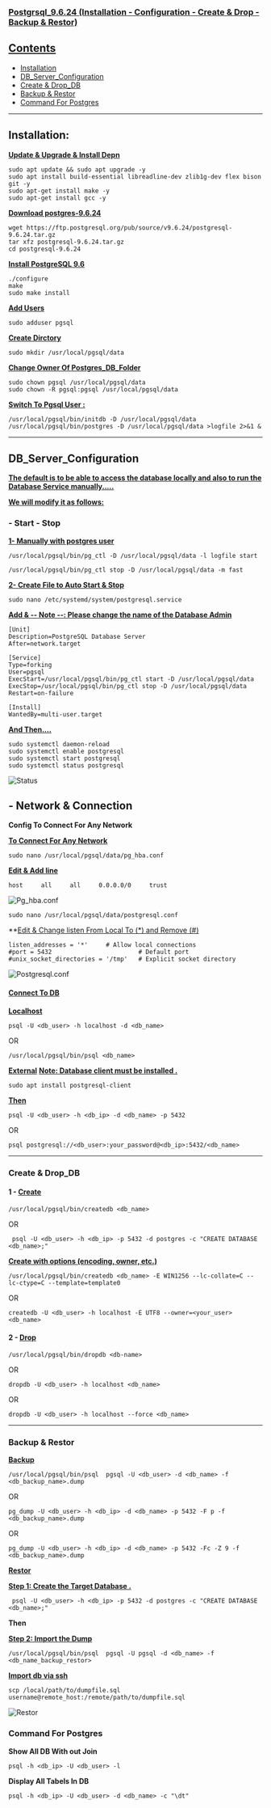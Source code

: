 ### <ins>Postgrsql_9.6.24 (Installation - Configuration - Create & Drop - Backup & Restor)

## <ins>Contents
- [Installation](#installation)
- [DB_Server_Configuration](#db_server_configuration)
- [Create & Drop_DB](#create--drop_db)
- [Backup & Restor](#backup--restor)
- [Command For Postgres](#command-for-postgres)
----
## Installation: 
**<ins>Update & Upgrade & Install Depn**

    sudo apt update && sudo apt upgrade -y
    sudo apt install build-essential libreadline-dev zlib1g-dev flex bison git -y
    sudo apt-get install make -y
    sudo apt-get install gcc -y
    
**<ins>Download postgres-9.6.24**

    wget https://ftp.postgresql.org/pub/source/v9.6.24/postgresql-9.6.24.tar.gz
    tar xfz postgresql-9.6.24.tar.gz
    cd postgresql-9.6.24

**<ins>Install PostgreSQL 9.6**

    ./configure
    make
    sudo make install

**<ins>Add Users**

    sudo adduser pgsql 

**<ins>Create Dirctory**

    sudo mkdir /usr/local/pgsql/data
    
**<ins>Change Owner Of Postgres_DB_Folder** 

    sudo chown pgsql /usr/local/pgsql/data
    sudo chown -R pgsql:pgsql /usr/local/pgsql/data

**<ins>Switch To Pgsql User :**

    /usr/local/pgsql/bin/initdb -D /usr/local/pgsql/data
    /usr/local/pgsql/bin/postgres -D /usr/local/pgsql/data >logfile 2>&1 &
----

## DB_Server_Configuration
**<ins>The default is to be able to access the database locally and also to run the Database Service manually.....**

**<ins>We will modify it as follows:**
### - Start - Stop

**<ins>1- Manually with postgres user** 

    
    /usr/local/pgsql/bin/pg_ctl -D /usr/local/pgsql/data -l logfile start
   
    /usr/local/pgsql/bin/pg_ctl stop -D /usr/local/pgsql/data -m fast


**<ins>2- Create File to Auto Start & Stop**


    sudo nano /etc/systemd/system/postgresql.service 

**<ins>Add & -- Note --: Please change the name of the Database Admin**
 

    [Unit]
    Description=PostgreSQL Database Server
    After=network.target

    [Service]
    Type=forking
    User=pgsql
    ExecStart=/usr/local/pgsql/bin/pg_ctl start -D /usr/local/pgsql/data
    ExecStop=/usr/local/pgsql/bin/pg_ctl stop -D /usr/local/pgsql/data
    Restart=on-failure

    [Install]
    WantedBy=multi-user.target 

**<ins>And Then....**

    sudo systemctl daemon-reload
    sudo systemctl enable postgresql
    sudo systemctl start postgresql
    sudo systemctl status postgresql

![Status]()


## - Network & Connection
**Config To Connect For Any Network**


**<ins>To Connect For Any Network**

    sudo nano /usr/local/pgsql/data/pg_hba.conf
**<ins>Edit & Add line**

    host     all     all     0.0.0.0/0     trust


![Pg_hba.conf]()

    sudo nano /usr/local/pgsql/data/postgresql.conf
**<ins>Edit & Change listen From Local To (*) and Remove (#)  

    listen_addresses = '*'     # Allow local connections
    #port = 5432                        # Default port
    #unix_socket_directories = '/tmp'   # Explicit socket directory

![Postgresql.conf]()



#### <ins>Connect To DB

**<ins>Localhost**

    psql -U <db_user> -h localhost -d <db_name>  

   OR

    /usr/local/pgsql/bin/psql <db_name>


**<ins>External**
 **<ins>Note: Database client must be installed .**
    
    sudo apt install postgresql-client

**<ins>Then**

    psql -U <db_user> -h <db_ip> -d <db_name> -p 5432

  OR

    psql postgresql://<db_user>:your_password@<db_ip>:5432/<db_name>


   ---

### Create & Drop_DB
   #### 1 - <ins>Create

    /usr/local/pgsql/bin/createdb <db_name>

OR

     psql -U <db_user> -h <db_ip> -p 5432 -d postgres -c "CREATE DATABASE <db_name>;"

**<ins>Create with options (encoding, owner, etc.)**

    /usr/local/pgsql/bin/createdb <db_name> -E WIN1256 --lc-collate=C --lc-ctype=C --template=template0

OR

    createdb -U <db_user> -h localhost -E UTF8 --owner=<your_user> <db_name>


#### 2 - <ins>Drop

    /usr/local/pgsql/bin/dropdb <db-name>
    
OR

    dropdb -U <db_user> -h localhost <db_name>

   OR

    dropdb -U <db_user> -h localhost --force <db_name>

----

### Backup & Restor

**<ins>Backup**

    /usr/local/pgsql/bin/psql  pgsql -U <db_user> -d <db_name> -f <db_backup_name>.dump

OR

    pg_dump -U <db_user> -h <db_ip> -d <db_name> -p 5432 -F p -f <db_backup_name>.dump

OR

    pg_dump -U <db_user> -h <db_ip> -d <db_name> -p 5432 -Fc -Z 9 -f <db_backup_name>.dump


**<ins>Restor**

**<ins>Step 1: Create the Target Database .**

     psql -U <db_user> -h <db_ip> -p 5432 -d postgres -c "CREATE DATABASE <db_name>;"



**Then**

**<ins>Step 2: Import the Dump**

    /usr/local/pgsql/bin/psql  pgsql -U pgsql -d <db_name> -f <db_name_backup_restor>

**<ins>Import db via ssh**

    scp /local/path/to/dumpfile.sql username@remote_host:/remote/path/to/dumpfile.sql


![Restor]()


### Command For Postgres

**Show All DB With out Join**

    psql -h <db_ip> -U <db_user> -l

**Display All Tabels In DB**

    psql -h <db_ip> -U <db_user> -d <db_name> -c "\dt"



































